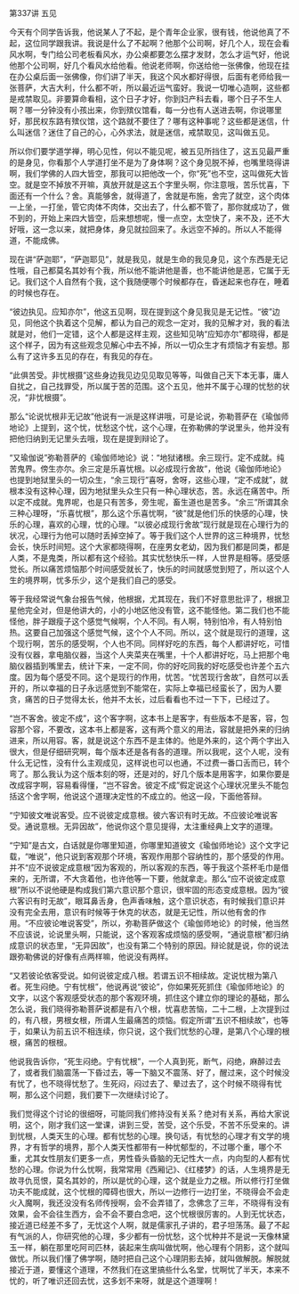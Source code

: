 第337讲 五见

今天有个同学告诉我，他说某人了不起，是个青年企业家，很有钱，他说他真了不起，这位同学跟我讲。我说是什么了不起啊？他那个公司啊，好几个人，现在会看风水啊，专门给公司老板看风水，办公桌都要怎么摆才发财，怎么才运气好，他说他那个公司啊，好几个看风水给他看。他说老师啊，你送给他一张佛像，他现在挂在办公桌后面一张佛像，你们讲了半天，我这个风水都好得很，后面有老师给我一张菩萨，大吉大利，什么都不听，所以最近运气蛮好。我说一切唯心造啊，这些都是戒禁取见。非要算命看相，这个日子才好，你到妇产科去看，哪个日子不生人啊？哪一分钟没有小孩出来，你到殡仪馆看，每一分也有人送进去啊，你说哪里好，那民权东路有殡仪馆，这个路就不要住了？哪有这种事呢？这些都是迷信，什么叫迷信？迷住了自己的心，心外求法，就是迷信，戒禁取见，这叫做五见。

所以你们要学道学禅，明心见性，何以不能见呢，被五见所挡住了，这五见最严重的是身见，你看那个人学道打坐不是为了身体啊？这个身见脱不掉，也嘴里晓得讲啊，我们学佛的人四大皆空，那我可以把他改一个，你“死”也不空，这叫做死大皆空。就是空不掉放不开嘛，真放开就是这五个字里头啊，你注意哦，苦乐忧喜，下面还有一个什么？舍。真能够舍，就得道了，舍就是布施，舍完了就空，这个肉体一上坐，一打坐，管它肉体不肉体，交出去了，什么都不管了，那你就成功了，做不到的，开始上来四大皆空，后来想想呢，慢一点空，太空快了，来不及，还不大好哦，这一念以来，就把身体，身见就拉回来了。永远空不掉的。所以人不能得道，不能成佛。

现在讲“萨迦耶”，“萨迦耶见”，就是我见，就是生命的我见身见，这个东西是无记性哦，自己都莫名其妙有个我，所以他不能讲他是善，也不能讲他是恶，它属于无记。我们这个人自然有个我，这个我随便哪个时候都存在，昏迷起来也存在，睡着的时候也存在。

“彼边执见。应知亦尔”，他这五见啊，现在提到这个身见我见是无记性。“彼”边见，同他这个执着这个见解，都认为自己的观念一定对，我的见解才对，我的看法就是对，他们一定错，这个人都是这样主观，这些知见呐“应知亦尔”都晓得，都是这个样子，因为有这些观念见解心中去不掉，所以一切众生才有烦恼才有妄想。那么有了这许多五见的存在，有我见的存在。

“此俱苦受。非忧根摄”这些身边我见边见见取见等等，叫做自己天下本无事，庸人自扰之，自己找罪受，所以属于苦的范围。这个五见，他并不属于心理的忧愁的状况，“非忧根摄”。

那么“论说忧根非无记故”他说有一派是这样讲哦，可是论说，弥勒菩萨在《瑜伽师地论》上提到，这个忧，忧愁这个忧，这个心理，在弥勒佛的学说里头，他并没有把他归纳到无记里头去哦，现在是提到辩论了。

“又瑜伽说”弥勒菩萨的《瑜伽师地论》说：“地狱诸根。余三现行。定不成就。纯苦鬼界。傍生亦尔。余三定是乐喜忧根。以必成现行舍故”，他说《瑜伽师地论》也提到地狱里头的一切众生，“余三现行”喜呀，舍呀，这些心理，“定不成就”，就根本没有这种心理，因为地狱里头众生只有一种心理状态，苦。永远在痛苦中。所以定不成就。鬼界呢，也是只有苦多，旁生呢，畜生道也是苦多。“余三”所谓其余三种心理呀，“乐喜忧根”，那么这个乐喜忧啊，“彼”就是他们乐的快感的心理，快乐的心理，喜欢的心理，忧的心理。“以彼必成现行舍故”现行就是现在心理行为的状况，心理行为他可以随时丢掉空掉了。等于我们这个人世界的这三种境界，忧愁会长，快乐时间短。这个大家都晓得啊，在座男女老幼，因为我们都是同类，都是人类，不是鬼类，所以都有这个经验。其实忧愁快乐一样，人世界是相等。感受感觉长。所以痛苦烦恼那个时间感受就长了，快乐的时间就感觉到短了，所以这个人生的境界啊，忧多乐少，这个是我们自己的感受。

等于我经常说气象台报告气候，他根据，尤其现在，我们不好意思批评了，根据卫星他完全对，但是他讲大的，小的小地区他没有管，这不能怪他。第二我们也不能怪他，胖子跟瘦子这个感觉气候啊，个人不同。有人啊，特别怕冷，有人特别怕热。这要自己加强这个感觉气候，这个个人不同。所以，这个就是现行的道理，这个现行啊，苦乐的感受啊，个人也不同。同样好吃的东西，每个人都讲好吃，可惜没有仪器，拿电脑仪器，当这个人夹菜夹在嘴里，十个人都讲好吃，马上把那个电脑仪器插到嘴里去，统计下来，一定不同，你的好吃同我的好吃感受也许差个五六度。因为每个感受不同。这个是现行的作用，忧苦。“忧苦现行舍故”，自然可以丢开的，所以幸福的日子永远感觉到不能常在，实际上幸福已经蛮长了，因为人要贪，痛苦的日子觉得太长，他并不太长，过后看看也不过一下下，已经过了。

“岂不客舍。彼定不成”，这个客字啊，这本书上是客字，有些版本不是客，容，包容那个容，不要改，这本书上都是客，这有两个意义的用法，容就是把外来的归纳进来，所以用容。客，就是说这个东西不是主体的。他是外来的，这个两个字出入很大，但是仔细研究啊，每个版本还是各有各的道理。所以我呢，这个人呢，没有什么无记性，没有什么主观成见，这样说也可以也通，不过费一番口舌而已，转个弯了。那么我认为这个版本刻的呀，还是对的，好几个版本是用客字，如果你要是改成容字啊，容易看得懂，“岂不容舍。彼定不成”假定说这个心理状况里头不能包括这个舍字啊，他说这个道理决定性的不成立的。他这一段，下面他答辩。

“宁知彼文唯说客受。应不说彼定成意根。彼六客识有时无故。不应彼论唯说客受。通说意根。无异因故”，他说你这个意见提得，太注重经典上文字的道理。

“宁知”是古文，白话就是你哪里知道，你哪里知道彼文《瑜伽师地论》这个文字记载，“唯说”，他只说到客观那个环境，客观作用那个容纳性的，那个感受的作用。并不“应不说彼定成意根”因为客观的，所以客观的东西，等于我这个茶杯毛巾是借来的，无所谓，不大贪着他，也许他等一下要，他就拿走。那么“应不说彼定成意根”所以不说他硬是构成我们第六意识那个意识，很牢固的形态变成意根。因为“彼六客识有时无故”，眼耳鼻舌身，色声香味触，这个意识状态，有时候我们意识并没有完全去用，意识有时候等于休克的状态，就是无记性，所以他有舍的作用。“不应彼论唯说客受”，所以，弥勒菩萨做这个《瑜伽师地论》的时候，他当然不应该说，论说里头啊，只能说，这个客观客成烦恼的感受啊，“通说意根”都归纳成意识的状态里，“无异因故”，也没有第二个特别的原因。辩论就是说，你的说法跟弥勒佛说的好像有点两样嘛，他说没有两样。

“又若彼论依客受说。如何说彼定成八根。若谓五识不相续故。定说忧根为第八者。死生闷绝。宁有忧根”，他说再说“彼论”，你如果死死抓住《瑜伽师地论》的文字，以这个客观感受状态的那个客观环境，抓住这个建立你的理论的基础，那么怎么说，我们晓得弥勒菩萨说都是有八个根，忧喜悲苦恼，二十二根，上次提到过的，有八根，男根女根，所谓人生最痛苦的烦恼。假定所谓“五识不相续故”，也等于，如果认为前五识不相连续，你只说，这个我们忧愁的心理，是第八个心理的根根，痛苦的根根。

他说我告诉你，“死生闷绝。宁有忧根”，一个人真到死，断气，闷绝，麻醉过去了，或者我们脑震荡一下昏过去，等一下脑又不震荡、好了，醒过来，这个时候没有忧了，也不晓得忧愁了。生死闷，闷过去了、晕过去了，这个时候不晓得有忧啊，那么这个问题，我们要下一次继续讨论了。

我们觉得这个讨论的很细呀，可能同我们修持没有关系？绝对有关系，再给大家说明，这个，刚才我们这一堂课，讲到三受，苦受，这个乐受，不苦不乐受来的。讲到忧根，人类天生的心理。都有忧愁的心理。换句话，有忧愁的心理才有文学的境界，才有哲学的境界，那个人类天性都带有一种忧郁型的，不过哪个重，哪个不重，尤其女性朋友们更多一点，男性昏头昏脑的无记性大一点，内向型的人都有忧愁的心理。你说为什么忧啊，我常常用《西厢记》、《红楼梦》的话，人生境界是无故寻仇觅恨，莫名其妙的，所以是忧的心理，这个就是业力之根。所以修行打坐做功夫不能成就，这个忧根的障碍也很大，所以一边修行一边打坐，不晓得会不会走火入魔啊，我还没没有名师传授啊，会不会弄错了，念佛念了三年，不晓得有没有效果，会不会往生西方，会不会不要白念吧，这个忧根很厉害的。人到无忧状态，接近道已经差不多了，无忧这个人啊，就是儒家孔子讲的，君子坦荡荡。最了不起有气派的人，你研究他的心理，多少都有一份忧愁，这个忧种并不是说一天像林黛玉一样，躺在那里吃阿司匹林，装起来生病叫做忧啊，他心理有个阴影，这个就叫做忧。所以我们懂了佛学啊，随时把自己这个心理阴影去掉，就叫做解脱。解脱就接近于道，要懂这个道理，不然我们在这里搞些什么名堂，忧啊忧了半天，本来不忧的，听了唯识还回去忧，这多划不来呀，就是这个道理啊！


